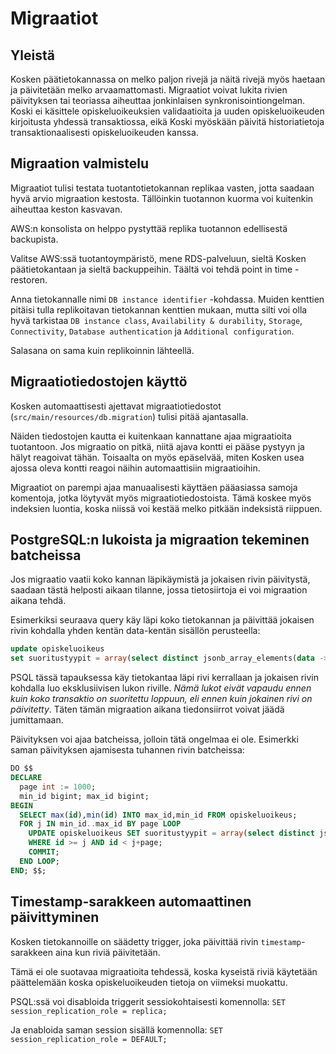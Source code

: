 # Migraatiot

## Yleistä

Kosken päätietokannassa on melko paljon rivejä ja näitä rivejä myös haetaan ja päivitetään melko arvaamattomasti. Migraatiot voivat lukita rivien päivityksen tai teoriassa aiheuttaa jonkinlaisen synkronisointiongelman. Koski ei käsittele opiskeluoikeuksien validaatioita ja uuden opiskeluoikeuden kirjoitusta yhdessä transaktiossa, eikä Koski myöskään päivitä historiatietoja transaktionaalisesti opiskeluoikeuden kanssa.

## Migraation valmistelu

Migraatiot tulisi testata tuotantotietokannan replikaa vasten, jotta saadaan hyvä arvio migraation kestosta. Tällöinkin tuotannon kuorma voi kuitenkin aiheuttaa keston kasvavan.

AWS:n konsolista on helppo pystyttää replika tuotannon edellisestä backupista.

Valitse AWS:ssä tuotantoympäristö, mene RDS-palveluun, sieltä Kosken päätietokantaan ja sieltä backuppeihin. Täältä voi tehdä point in time -restoren.

Anna tietokannalle nimi `DB instance identifier` -kohdassa. Muiden kenttien pitäisi tulla replikoitavan tietokannan kenttien mukaan, mutta silti voi olla hyvä tarkistaa `DB instance class`, `Availability & durability`, `Storage`, `Connectivity`, `Database authentication` ja `Additional configuration`.

Salasana on sama kuin replikoinnin lähteellä.

## Migraatiotiedostojen käyttö

Kosken automaattisesti ajettavat migraatiotiedostot (`src/main/resources/db.migration`) tulisi pitää ajantasalla.

Näiden tiedostojen kautta ei kuitenkaan kannattane ajaa migraatioita tuotantoon. Jos migraatio on pitkä, niitä ajava kontti ei pääse pystyyn ja hälyt reagoivat tähän. Toisaalta on myös epäselvää, miten Kosken usea ajossa oleva kontti reagoi näihin automaattisiin migraatioihin.

Migraatiot on parempi ajaa manuaalisesti käyttäen pääasiassa samoja komentoja, jotka löytyvät myös migraatiotiedostoista. Tämä koskee myös indeksien luontia, koska niissä voi kestää melko pitkään indeksistä riippuen.

## PostgreSQL:n lukoista ja migraation tekeminen batcheissa

Jos migraatio vaatii koko kannan läpikäymistä ja jokaisen rivin päivitystä, saadaan tästä helposti aikaan tilanne, jossa tietosiirtoja ei voi migraation aikana tehdä.

Esimerkiksi seuraava query käy läpi koko tietokannan ja päivittää jokaisen rivin kohdalla yhden kentän data-kentän sisällön perusteella:

```sql
update opiskeluoikeus
set suoritustyypit = array(select distinct jsonb_array_elements(data -> 'suoritukset')->'tyyppi'->>'koodiarvo')
```
PSQL tässä tapauksessa käy tietokantaa läpi rivi kerrallaan ja jokaisen rivin kohdalla luo eksklusiivisen lukon riville. *Nämä lukot eivät vapaudu ennen kuin koko transaktio on suoritettu loppuun, eli ennen kuin jokainen rivi on päivitetty*. Täten tämän migraation aikana tiedonsiirrot voivat jäädä jumittamaan. 

Päivityksen voi ajaa batcheissa, jolloin tätä ongelmaa ei ole. Esimerkki saman päivityksen ajamisesta tuhannen rivin batcheissa:

```sql
DO $$ 
DECLARE 
  page int := 1000;
  min_id bigint; max_id bigint;
BEGIN
  SELECT max(id),min(id) INTO max_id,min_id FROM opiskeluoikeus;
  FOR j IN min_id..max_id BY page LOOP 
    UPDATE opiskeluoikeus SET suoritustyypit = array(select distinct jsonb_array_elements(data -> 'suoritukset')->'tyyppi'->>'koodiarvo')
    WHERE id >= j AND id < j+page;
    COMMIT;            
  END LOOP;
END; $$;
```

## Timestamp-sarakkeen automaattinen päivittyminen

Kosken tietokannoille on säädetty trigger, joka päivittää rivin `timestamp`-sarakkeen aina kun riviä päivitetään.

Tämä ei ole suotavaa migraatioita tehdessä, koska kyseistä riviä käytetään päättelemään koska opiskeluoikeuden tietoja on viimeksi muokattu.

PSQL:ssä voi disabloida triggerit sessiokohtaisesti komennolla:
`SET session_replication_role = replica;`

Ja enabloida saman session sisällä komennolla:
`SET session_replication_role = DEFAULT;`